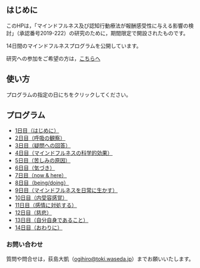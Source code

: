 ## はじめに

このHPは，「マインドフルネス及び認知行動療法が報酬感受性に与える影響の検討」（承認番号2019-222）の研究のために，期間限定で開設されたものです。

14日間のマインドフルネスプログラムを公開しています。

研究への参加をご希望の方は，[こちらへ](https://sites.google.com/view/kisoken/%E3%83%9B%E3%83%BC%E3%83%A0?authuser=1)

## 使い方

プログラムの指定の日にちをクリックしてください。

## プログラム

- [1日目（はじめに）](https://hogishima.github.io/mfcbt/program/day1)
- [2日目（呼吸の観察）](https://hogishima.github.io/mfcbt/program/day2)
- [3日目（疑問への回答）](https://hogishima.github.io/mfcbt/program/day3)
- [4日目（マインドフルネスの科学的効果）](https://hogishima.github.io/mfcbt/program/day4)
- [5日目（苦しみの原因）](https://hogishima.github.io/mfcbt/program/day5)
- [6日目（気づき）](https://hogishima.github.io/mfcbt/program/day6)
- [7日目（now & here）](https://hogishima.github.io/mfcbt/program/day7)
- [8日目（being/doing）](https://hogishima.github.io/mfcbt/program/day8)
- [9日目（マインドフルネスを日常に生かす）](https://hogishima.github.io/mfcbt/program/day9)
- [10日目（内受容感覚）](https://hogishima.github.io/mfcbt/program/day10)
- [11日目（感情に対処する）](https://hogishima.github.io/mfcbt/program/day11)
- [12日目（慈悲）](https://hogishima.github.io/mfcbt/program/day12)
- [13日目（自分自身であること）](https://hogishima.github.io/mfcbt/program/day13)
- [14日目（おわりに）](https://hogishima.github.io/mfcbt/program/day14)

### お問い合わせ

質問や問合せは，荻島大凱（ogihiro@toki.waseda.jp）までお願いいたします。
